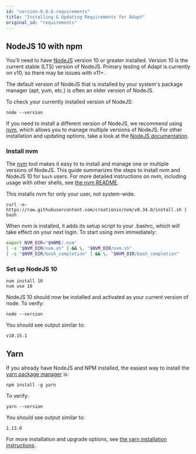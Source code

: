 ```yaml
---
id: "version-0.0.6-requirements"
title: "Installing & Updating Requirements for Adapt"
original_id: "requirements"
---
```

<!-- DOCTOC SKIP -->

## NodeJS 10 with npm

You'll need to have [NodeJS](https://nodejs.org) version 10 or greater installed. Version 10 is the current stable (LTS) version of NodeJS. Primary testing of Adapt is currently on v10, so there may be issues with v11+. 

The default version of NodeJS that is installed by your system's package manager (apt, yum, etc.) is often an older version of NodeJS.

To check your currently installed version of NodeJS:
```console
node --version
```

If you need to install a different version of NodeJS, we recommend using [nvm](https://github.com/creationix/nvm), which allows you to manage multiple versions of NodeJS. For other installation and updating options, take a look at the [NodeJS documentation](https://nodejs.org/en/download/).

### Install nvm
The [nvm](https://github.com/creationix/nvm) tool makes it easy to to install and manage one or multiple versions of NodeJS. This guide summarizes the steps to install nvm and NodeJS 10 for `bash` users. For more detailed instructions on nvm, including usage with other shells, see [the nvm README](https://github.com/creationix/nvm).

This installs nvm for only your user, not system-wide.
```console
curl -o- https://raw.githubusercontent.com/creationix/nvm/v0.34.0/install.sh | bash
```
When nvm is installed, it adds its setup script to your .bashrc, which will
take effect on your next login. To start using nvm immediately:
```bash
export NVM_DIR="$HOME/.nvm"
[ -s "$NVM_DIR/nvm.sh" ] && \. "$NVM_DIR/nvm.sh"
[ -s "$NVM_DIR/bash_completion" ] && \. "$NVM_DIR/bash_completion"
```

### Set up NodeJS 10

```console
nvm install 10
nvm use 10
```
NodeJS 10 should now be installed and activated as your current version of
node. To verify:
```console
node --version
```
You should see output similar to:
```console
v10.15.1
```

## Yarn

If you already have NodeJS and NPM installed, the easiest way to install the [yarn package manager](https://yarnpkg.com) is:
```console
npm install -g yarn
```

To verify:
```console
yarn --version
```
You should see output similar to:
```console
1.13.0
```

For more installation and upgrade options, see [the yarn installation instructions](https://yarnpkg.com/en/docs/install).
